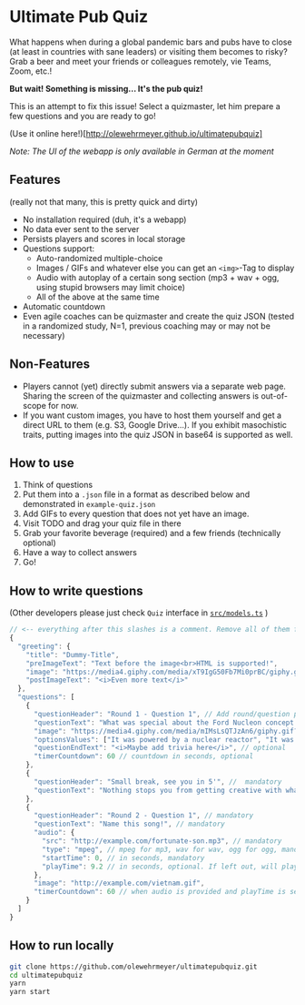 # Ultimate Pub Quiz

What happens when during a global pandemic bars and pubs have to close (at least in countries with sane leaders) or visiting them becomes to risky? Grab a beer and meet your friends or colleagues remotely, vie Teams, Zoom, etc.!

**But wait! Something is missing... It's the pub quiz!**

This is an attempt to fix this issue! Select a quizmaster, let him prepare a few questions and you are ready to go!

(Use it online here!)[http://olewehrmeyer.github.io/ultimatepubquiz]

*Note: The UI of the webapp is only available in German at the moment*

## Features

(really not that many, this is pretty quick and dirty)

- No installation required (duh, it's a webapp)
- No data ever sent to the server
- Persists players and scores in local storage
- Questions support:
  - Auto-randomized multiple-choice
  - Images / GIFs and whatever else you can get an `<img>`-Tag to display
  - Audio with autoplay of a certain song section (mp3 + wav + ogg, using stupid browsers may limit choice)
  - All of the above at the same time
- Automatic countdown
- Even agile coaches can be quizmaster and create the quiz JSON (tested in a randomized study, N=1, previous coaching may or may not be necessary)

## Non-Features

- Players cannot (yet) directly submit answers via a separate web page. Sharing the screen of the quizmaster and collecting answers is out-of-scope for now.
- If you want custom images, you have to host them yourself and get a direct URL to them (e.g. S3, Google Drive...). If you exhibit masochistic traits, putting images into the quiz JSON in base64 is supported as well.

## How to use

1. Think of questions
2. Put them into a `.json` file in a format as described below and demonstrated in `example-quiz.json`
3. Add GIFs to every question that does not yet have an image.
4. Visit TODO and drag your quiz file in there
5. Grab your favorite beverage (required) and a few friends (technically optional)
6. Have a way to collect answers
7. Go!

## How to write questions

(Other developers please just check `Quiz` interface in [`src/models.ts`](https://github.com/olewehrmeyer/ultimatepubquiz/blob/master/src/models.ts) )

```javascript
// <-- everything after this slashes is a comment. Remove all of them from your .json file before starting, as they are not really allowed here and should only explain the format
{
  "greeting": {
    "title": "Dummy-Title",
    "preImageText": "Text before the image<br>HTML is supported!",
    "image": "https://media4.giphy.com/media/xT9IgG50Fb7Mi0prBC/giphy.gif?cid=ecf05e47yi2vkp2tqxgw945xijt8t8mtuip8ykftm6lay3s0&rid=giphy.gif",
    "postImageText": "<i>Even more text</i>"
  },
  "questions": [
    {
      "questionHeader": "Round 1 - Question 1", // Add round/question progress here if you like. Or something else, mandatory
      "questionText": "What was special about the Ford Nucleon concept car that Ford developed in 1957?", // mandatory
      "image": "https://media4.giphy.com/media/mIMsLsQTJzAn6/giphy.gif?cid=ecf05e47g10kl6l6f14q3bvcbc9gaafp134bb9jqeqe5tt2h&rid=giphy.gif", // optional
      "optionsValues": ["It was powered by a nuclear reactor", "It was the first car with power steering", "It was a coorporation with GM", "It had five wheels"], // optional
      "questionEndText": "<i>Maybe add trivia here</i>", // optional
      "timerCountdown": 60 // countdown in seconds, optional
    },
    {
      "questionHeader": "Small break, see you in 5'", //  mandatory
      "questionText": "Nothing stops you from getting creative with what a 'question' really is" // mandatory
    },
    {
      "questionHeader": "Round 2 - Question 1", // mandatory
      "questionText": "Name this song!", // mandatory
      "audio": {
        "src": "http://example.com/fortunate-son.mp3", // mandatory
        "type": "mpeg", // mpeg for mp3, wav for wav, ogg for ogg, mandatory
        "startTime": 0, // in seconds, mandatory
        "playTime": 9.2 // in seconds, optional. If left out, will play until end
      },
      "image": "http://example.com/vietnam.gif",
      "timerCountdown": 60 // when audio is provided and playTime is set, will only start after play time is over
    }
  ]
}

```

## How to run locally

```sh
git clone https://github.com/olewehrmeyer/ultimatepubquiz.git
cd ultimatepubquiz
yarn
yarn start
```